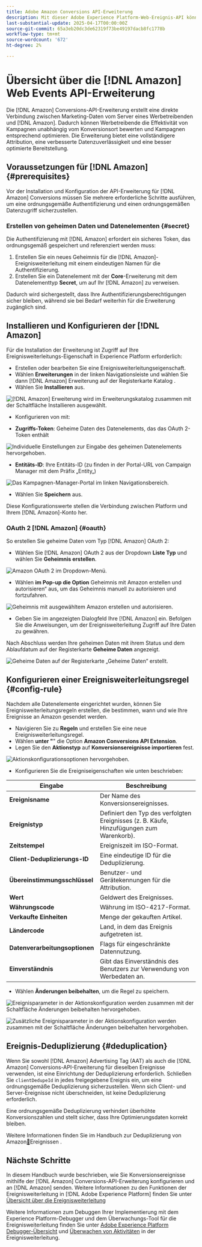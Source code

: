 ```yaml
---
title: Adobe Amazon Conversions API-Erweiterung
description: Mit dieser Adobe Experience Platform-Web-Ereignis-API können Sie Website-Interaktionen direkt mit Amazon teilen.
last-substantial-update: 2025-04-17T00:00:00Z
source-git-commit: 65a3eb20dc3de62319f73be49197dacb8fc1778b
workflow-type: tm+mt
source-wordcount: '672'
ht-degree: 2%

---
```


# Übersicht über die [!DNL Amazon] Web Events API-Erweiterung

Die [!DNL Amazon] Conversions-API-Erweiterung erstellt eine direkte Verbindung zwischen Marketing-Daten vom Server eines Werbetreibenden und [!DNL Amazon]. Dadurch können Werbetreibende die Effektivität von Kampagnen unabhängig vom Konversionsort bewerten und Kampagnen entsprechend optimieren. Die Erweiterung bietet eine vollständigere Attribution, eine verbesserte Datenzuverlässigkeit und eine besser optimierte Bereitstellung.

## Voraussetzungen für [!DNL Amazon] {#prerequisites}

Vor der Installation und Konfiguration der API-Erweiterung für [!DNL Amazon] Conversions müssen Sie mehrere erforderliche Schritte ausführen, um eine ordnungsgemäße Authentifizierung und einen ordnungsgemäßen Datenzugriff sicherzustellen.

### Erstellen von geheimen Daten und Datenelementen {#secret}

Die Authentifizierung mit [!DNL Amazon] erfordert ein sicheres Token, das ordnungsgemäß gespeichert und referenziert werden muss:

1. Erstellen Sie ein neues Geheimnis für die [!DNL Amazon]-Ereignisweiterleitung mit einem eindeutigen Namen für die Authentifizierung.
2. Erstellen Sie ein Datenelement mit der **Core**-Erweiterung mit dem Datenelementtyp **Secret**, um auf Ihr [!DNL Amazon] zu verweisen.

Dadurch wird sichergestellt, dass Ihre Authentifizierungsberechtigungen sicher bleiben, während sie bei Bedarf weiterhin für die Erweiterung zugänglich sind.

## Installieren und Konfigurieren der [!DNL Amazon]

Für die Installation der Erweiterung ist Zugriff auf Ihre Ereignisweiterleitungs-Eigenschaft in Experience Platform erforderlich:

- Erstellen oder bearbeiten Sie eine Ereignisweiterleitungseigenschaft.
- Wählen **Erweiterungen** in der linken Navigationsleiste und wählen Sie dann [!DNL Amazon] Erweiterung auf der Registerkarte Katalog .
- Wählen Sie **Installieren** aus.

![[!DNL Amazon] Erweiterung wird im Erweiterungskatalog zusammen mit der Schaltfläche Installieren ausgewählt.](../../../images/extensions/server/amazon/amazon-extension.png)

- Konfigurieren von mit:

- **Zugriffs-Token**: Geheime Daten des Datenelements, das das OAuth 2-Token enthält

![Individuelle Einstellungen zur Eingabe des geheimen Datenelements hervorgehoben.](../../../images/extensions/server/amazon/2.png)

- **Entitäts-ID**: Ihre Entitäts-ID (zu finden in der Portal-URL von Campaign Manager mit dem Präfix „Entity„)

![Das Kampagnen-Manager-Portal im linken Navigationsbereich.](../../../images/extensions/server/amazon/3.png)

- Wählen Sie **Speichern** aus.

Diese Konfigurationswerte stellen die Verbindung zwischen Platform und Ihrem [!DNL Amazon]-Konto her.

### OAuth 2 [!DNL Amazon] {#oauth}

So erstellen Sie geheime Daten vom Typ [!DNL Amazon] OAuth 2:

- Wählen Sie [!DNL Amazon] OAuth 2 aus der Dropdown **Liste Typ** und wählen Sie **Geheimnis erstellen**.

![Amazon OAuth 2 im Dropdown-Menü.](../../../images/extensions/server/amazon/Oauth.png)

- Wählen **im Pop-up die Option** Geheimnis mit Amazon erstellen und autorisieren“ aus, um das Geheimnis manuell zu autorisieren und fortzufahren.

![Geheimnis mit ausgewähltem Amazon erstellen und autorisieren.](../../../images/extensions/server/amazon/Oauth.1.png)

- Geben Sie im angezeigten Dialogfeld Ihre [!DNL Amazon] ein. Befolgen Sie die Anweisungen, um der Ereignisweiterleitung Zugriff auf Ihre Daten zu gewähren.

Nach Abschluss werden Ihre geheimen Daten mit ihrem Status und dem Ablaufdatum auf der Registerkarte **Geheime Daten** angezeigt.

![Geheime Daten auf der Registerkarte „Geheime Daten“ erstellt.](../../../images/extensions/server/amazon/Oauth.2.png)

## Konfigurieren einer Ereignisweiterleitungsregel {#config-rule}

Nachdem alle Datenelemente eingerichtet wurden, können Sie Ereignisweiterleitungsregeln erstellen, die bestimmen, wann und wie Ihre Ereignisse an Amazon gesendet werden.

- Navigieren Sie zu **Regeln** und erstellen Sie eine neue Ereignisweiterleitungsregel.
- Wählen **unter &quot;**&quot; die Option **Amazon Conversions API Extension**.
- Legen Sie den **Aktionstyp** auf **Konversionsereignisse importieren** fest.

![Aktionskonfigurationsoptionen hervorgehoben.](../../../images/extensions/server/amazon/4.png)

- Konfigurieren Sie die Ereigniseigenschaften wie unten beschrieben:

| Eingabe | Beschreibung |
| --- | --- |
| **Ereignisname** | Der Name des Konversionsereignisses. |
| **Ereignistyp** | Definiert den Typ des verfolgten Ereignisses (z. B. Käufe, Hinzufügungen zum Warenkorb). |
| **Zeitstempel** | Ereigniszeit im ISO-Format. |
| **Client-Deduplizierungs-ID** | Eine eindeutige ID für die Deduplizierung. |
| **Übereinstimmungsschlüssel** | Benutzer- und Gerätekennungen für die Attribution. |
| **Wert** | Geldwert des Ereignisses. |
| **Währungscode** | Währung im ISO-4217-Format. |
| **Verkaufte Einheiten** | Menge der gekauften Artikel. |
| **Ländercode** | Land, in dem das Ereignis aufgetreten ist. |
| **Datenverarbeitungsoptionen** | Flags für eingeschränkte Datennutzung. |
| **Einverständnis** | Gibt das Einverständnis des Benutzers zur Verwendung von Werbedaten an. |

- Wählen **Änderungen beibehalten**, um die Regel zu speichern.

![Ereignisparameter in der Aktionskonfiguration werden zusammen mit der Schaltfläche Änderungen beibehalten hervorgehoben.](../../../images/extensions/server/amazon/5.png)

![Zusätzliche Ereignisparameter in der Aktionskonfiguration werden zusammen mit der Schaltfläche Änderungen beibehalten hervorgehoben.](../../../images/extensions/server/amazon/6.png)

## Ereignis-Deduplizierung {#deduplication}

Wenn Sie sowohl [!DNL Amazon] Advertising Tag (AAT) als auch die [!DNL Amazon] Conversions-API-Erweiterung für dieselben Ereignisse verwenden, ist eine Einrichtung der Deduplizierung erforderlich. Schließen Sie `clientDedupeId` in jedes freigegebene Ereignis ein, um eine ordnungsgemäße Deduplizierung sicherzustellen.
Wenn sich Client- und Server-Ereignisse nicht überschneiden, ist keine Deduplizierung erforderlich.

Eine ordnungsgemäße Deduplizierung verhindert überhöhte Konversionszahlen und stellt sicher, dass Ihre Optimierungsdaten korrekt bleiben.

Weitere Informationen finden Sie im Handbuch zur Deduplizierung von Amazon[&#128279;](https://advertising.amazon.com/)Ereignissen .

## Nächste Schritte

In diesem Handbuch wurde beschrieben, wie Sie Konversionsereignisse mithilfe der [!DNL Amazon] Conversions-API-Erweiterung konfigurieren und an [!DNL Amazon] senden. Weitere Informationen zu den Funktionen der Ereignisweiterleitung in [!DNL Adobe Experience Platform] finden Sie unter [Übersicht über die Ereignisweiterleitung](../../../ui/event-forwarding/overview.md)

Weitere Informationen zum Debuggen Ihrer Implementierung mit dem Experience Platform-Debugger und dem Überwachungs-Tool für die Ereignisweiterleitung finden Sie unter [Adobe Experience Platform Debugger-Übersicht](https://experienceleague.adobe.com/de/docs/experience-platform/debugger/home) und [Überwachen von Aktivitäten](https://experienceleague.adobe.com/de/docs/experience-platform/tags/event-forwarding/monitoring) in der Ereignisweiterleitung.